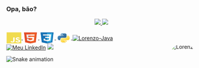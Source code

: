 ### Opa, bão? <img src="https://cdn.icon-icons.com/icons2/1447/PNG/512/32432hotbeverage_98916.png" alt="" width="30">

<div align="center">
  <a href="https://github.com/Lorenzo-Lopes">
  <img height="150em" src="https://github-readme-stats.vercel.app/api?username=Lorenzo-Lopes&show_icons=true&theme=aura_dark&include_all_commits=true&count_private=true"/>
  <img height="150em" src="https://github-readme-stats.vercel.app/api/top-langs/?username=Lorenzo-Lopes&layout=compact&langs_count=7&theme=aura_dark"/>
</div>
  
  <div style="display: inline_block"><br>
  <img align="center" alt="Lorenzo-Js" height="30" width="40" src="https://raw.githubusercontent.com/devicons/devicon/master/icons/javascript/javascript-plain.svg">
  <img align="center" alt="Lorenzo-HTML" height="30" width="40" src="https://raw.githubusercontent.com/devicons/devicon/master/icons/html5/html5-original.svg">
  <img align="center" alt="Lorenzo-CSS" height="30" width="40" src="https://raw.githubusercontent.com/devicons/devicon/master/icons/css3/css3-original.svg">
  <img align="center" alt="Lorenzo-Python" height="30" width="40" src="https://raw.githubusercontent.com/devicons/devicon/master/icons/python/python-original.svg">
  <img align="center" alt="Lorenzo-Java" height="50" width="40" backgroud="#ffffff" src="https://cdn.jsdelivr.net/gh/devicons/devicon/icons/java/java-original-wordmark.svg" />
</div>
   
<div>
   
  <img align="right"  height="150" style="border-radius:50px;" src="https://i.ibb.co/DMz3bhY/fotogit.jpg" alt="Lorenzo" >
  <a href="https://www.linkedin.com/in/lorenzolopes/"><img src="https://img.shields.io/badge/LinkedIn-0077B5?style=for-the-badge&logo=linkedin&logoColor=white" alt="Meu LinkedIn" border="0"></a>
  <a href="https://www.instagram.com/_lorenzocosta" target="_blank"><img src="https://img.shields.io/badge/-Instagram-%23E4405F?style=for-the-badge&logo=instagram&logoColor=white" target="_blank"></a>

    
  ![Snake animation](https://github.com/Lorenzo-Lopes/Lorenzo-Lopes/blob/output/github-contribution-grid-snake.svg)

  
 
</div>   
  
